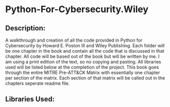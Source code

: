 # Python-For-Cybersecurity.Wiley

## Description:
A walkthrough and creation of all the code provided in Python for Cybersecurity by Howard E. Poston III and Wiley Publishing. Each folder will be one chapter in the book and contain all the code that is discussed in that chapter. All code will be based out of the book but will be written by me. I am using a print edition of the text, so no copying and pasting. All libraries used will be listed below at the completion of the project. This book goes through the entire MITRE Pre-ATT&CK Matrix with essentially one chapter per section of the matrix. Each section of that matrix will be called out in the chapters seperate readme file. 

## Libraries Used:
